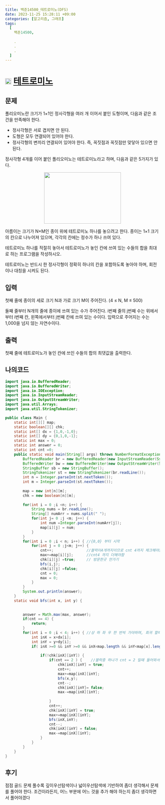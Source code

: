 ```yaml
---
title: 백준14500_테트로미노(DFS)
date: 2023-11-25 15:28:11 +09:00
categories: [알고리즘, 그래프]
tags:
  [
    백준14500,
    
    .
    .
    .
  ]
---
```


# <img width="20px"  src="https://d2gd6pc034wcta.cloudfront.net/tier/12.svg" class="solvedac-tier"> [테트로미노](https://www.acmicpc.net/problem/14500) 



## 문제
<p>폴리오미노란 크기가 1×1인 정사각형을 여러 개 이어서 붙인 도형이며, 다음과 같은 조건을 만족해야 한다.</p>

<ul>
	<li>정사각형은 서로 겹치면 안 된다.</li>
	<li>도형은 모두 연결되어 있어야 한다.</li>
	<li>정사각형의 변끼리 연결되어 있어야 한다. 즉, 꼭짓점과 꼭짓점만 맞닿아 있으면 안 된다.</li>
</ul>

<p>정사각형 4개를 이어 붙인 폴리오미노는 테트로미노라고 하며, 다음과 같은 5가지가 있다.</p>

<p style="text-align:center"><a href="https://commons.wikimedia.org/wiki/File:All_5_free_tetrominoes.svg"><img alt="" src="https://onlinejudgeimages.s3-ap-northeast-1.amazonaws.com/problem/14500/1.png" style="height:167px; width:250px"></a></p>

<p>아름이는 크기가 N×M인 종이 위에 테트로미노 하나를 놓으려고 한다. 종이는 1×1 크기의 칸으로 나누어져 있으며, 각각의 칸에는 정수가 하나 쓰여 있다.</p>

<p>테트로미노 하나를 적절히 놓아서 테트로미노가 놓인 칸에 쓰여 있는 수들의 합을 최대로 하는 프로그램을 작성하시오.</p>

<p>테트로미노는 반드시 한 정사각형이 정확히 하나의 칸을 포함하도록 놓아야 하며, 회전이나 대칭을 시켜도 된다.</p>

## 입력
<p>첫째 줄에 종이의 세로 크기 N과 가로 크기 M이 주어진다. (4 ≤ N, M ≤ 500)</p>

<p>둘째 줄부터 N개의 줄에 종이에 쓰여 있는 수가 주어진다. i번째 줄의 j번째 수는 위에서부터 i번째 칸, 왼쪽에서부터 j번째 칸에 쓰여 있는 수이다. 입력으로 주어지는 수는 1,000을 넘지 않는 자연수이다.</p>

## 출력
<p>첫째 줄에 테트로미노가 놓인 칸에 쓰인 수들의 합의 최댓값을 출력한다.</p>

## 나의코드

```java
import java.io.BufferedReader;
import java.io.BufferedWriter;
import java.io.IOException;
import java.io.InputStreamReader;
import java.io.OutputStreamWriter;
import java.util.Arrays;
import java.util.StringTokenizer;

public class Main {
	static int[][] map;
	static boolean[][] chk;
	static int[] dx = {1,0,-1,0};
	static int[] dy = {0,1,0,-1};
	static int max = 0;
	static int answer = 0;
	static int cnt =0;
	public static void main(String[] args) throws NumberFormatException, IOException {
		BufferedReader br = new BufferedReader(new InputStreamReader(System.in));
		BufferedWriter bw = new BufferedWriter(new OutputStreamWriter(System.out));
		StringBuffer sb = new StringBuffer();
		StringTokenizer st = new StringTokenizer(br.readLine());
		int n = Integer.parseInt(st.nextToken());
		int m = Integer.parseInt(st.nextToken());
		
		map = new int[n][m];
		chk = new boolean[n][m];
		
		for(int i = 0 ;i <n; i++) {
			String nums = br.readLine();
			String[] numArr = nums.split(" ");
			for(int j= 0 ;j <m; j++) {
				int num =Integer.parseInt(numArr[j]);
				map[i][j] = num;
			}
		}
		for(int i = 0 ;i < n; i++) { //{0,0} 부터 시작
			for(int j = 0 ;j<m; j++) {
				cnt++;               //블럭이4개까지이므로 cnt 4까지 체크해야함
				max+=map[i][j];      //cnt4 까지 더해야함
				chk[i][j] =true;     // 방문한곳 안가기
				bfs(i,j);
				chk[i][j] =false;
				cnt = 0;
				max = 0;
			}
		}
		System.out.println(answer);
	}
	static void bfs(int x, int y) {
	
		
		answer = Math.max(max, answer);
		if(cnt == 4) {
			return;
		}
		for(int i = 0 ;i < 4; i++) { //상 하 좌 우 한 번씩 가야하며, 회귀 할때마다 cnt, 방문, 최댓값 반복적으로 더하고 빼야함
			int inX = x+dx[i]; 
			int inY = y+dy[i]; 
			if( inX >=0 && inY >=0 && inX<map.length && inY<map[x].length) {
				
				if(!chk[inX][inY]) {
					if(cnt == 2 ) {    //블럭중 하나가 cnt = 2 일때 들어와서  cnt=3 개일때 다시 cnt가 2 로 돌아와서 x,y 기존 껄로 반복
						chk[inX][inY] = true;
						cnt++;
						max+=map[inX][inY];
						bfs(x,y);
						cnt--;
						chk[inX][inY]= false;
						max-=map[inX][inY];
						
					}
					cnt++;
					chk[inX][inY] = true;
					max+=map[inX][inY];
					bfs(inX,inY);
					cnt--;
					chk[inX][inY] = false;
					max-=map[inX][inY];
				}
			}
		}
	}
}
```
## 후기
<p>점점 골드 문제 풀수록 깊이우선탐색이나 넓이우선탐색에 기반하여 좀더 생각해서 문제를 풀어야 한다. 조건이라든지, 어느 부분에 어느 것을 추가 해야 하는지 좀더 생각하면서 풀어야겠다</p>
